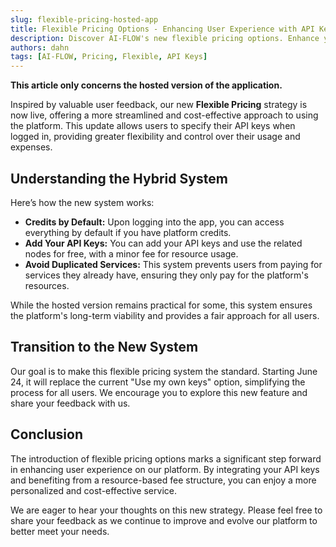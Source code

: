 ```yaml
---
slug: flexible-pricing-hosted-app
title: Flexible Pricing Options - Enhancing User Experience with API Key Integration
description: Discover AI-FLOW's new flexible pricing options. Enhance your experience with customizable settings and cost-effective API key integration.
authors: dahn
tags: [AI-FLOW, Pricing, Flexible, API Keys]
---
```


<head>
  <meta name="description" content="Discover AI-FLOW's new flexible pricing options. Enhance your experience with customizable settings and cost-effective API key integration."/>
  <meta name="twitter:card" content="summary_large_image"/>
  <meta name="twitter:title" content="Flexible Pricing Options - Enhancing User Experience" /> 
  <meta name="twitter:description" content="Explore AI-FLOW's new flexible pricing strategy, offering streamlined and cost-effective use of the platform with API key integration." />
  <meta name="twitter:creator" content="@AIFlowApp"/>
  <meta name="twitter:image" content="https://docs.ai-flow.net/img/blog-card-images/blog-flexible-pricing.png"/>
  <meta name="twitter:image:alt" content="AI-FLOW flexible pricing options and API key integration."/>
  <meta property="og:image" content="https://docs.ai-flow.net/img/blog-card-images/blog-flexible-pricing.png" data-rh="true"/>
</head>

**This article only concerns the hosted version of the application.**

Inspired by valuable user feedback, our new **Flexible Pricing** strategy is now live, offering a more streamlined and cost-effective approach to using the platform. This update allows users to specify their API keys when logged in, providing greater flexibility and control over their usage and expenses.

## Understanding the Hybrid System

Here’s how the new system works:

- **Credits by Default:** Upon logging into the app, you can access everything by default if you have platform credits.
- **Add Your API Keys:** You can add your API keys and use the related nodes for free, with a minor fee for resource usage.
- **Avoid Duplicated Services:** This system prevents users from paying for services they already have, ensuring they only pay for the platform's resources.

While the hosted version remains practical for some, this system ensures the platform's long-term viability and provides a fair approach for all users.

## Transition to the New System

Our goal is to make this flexible pricing system the standard. Starting June 24, it will replace the current "Use my own keys" option, simplifying the process for all users. We encourage you to explore this new feature and share your feedback with us.

## Conclusion

The introduction of flexible pricing options marks a significant step forward in enhancing user experience on our platform. By integrating your API keys and benefiting from a resource-based fee structure, you can enjoy a more personalized and cost-effective service.

We are eager to hear your thoughts on this new strategy. Please feel free to share your feedback as we continue to improve and evolve our platform to better meet your needs.
